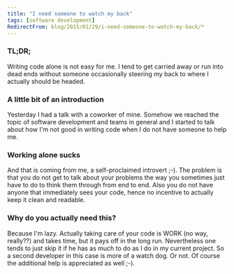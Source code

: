 ```yaml
---
title: "I need someone to watch my back"
tags: [software development]
RedirectFrom: blog/2015/01/29/i-need-someone-to-watch-my-back/*
---
```


### TL;DR;

Writing code alone is not easy for me. I tend to get carried away or run into dead ends without someone occasionally steering my back to where I actually should be headed.

### A little bit of an introduction

Yesterday I had a talk with a coworker of mine. Somehow we reached the topic of software development and teams in general and I started to talk about how I'm not good in writing code when I do not have someone to help me.

### Working alone sucks

And that is coming from me, a self-proclaimed introvert ;-). The problem is that you do not get to talk about your problems the way you sometimes just have to do to think them through from end to end. Also you do not have anyone that immediately sees your code, hence no incentive to actually keep it clean and readable.

### Why do you actually need this?

Because I'm lazy. Actually taking care of your code is WORK (no way, really??) and takes time, but it pays off in the long run. Nevertheless one tends to just skip it if he has as much to do as I do in my current project. So a second developer in this case is more of a watch dog. Or not. Of course the additional help is appreciated as well ;-).
